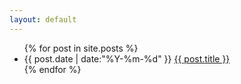 ```yaml
---
layout: default
---
```


<ul class="blog-list">
  {% for post in site.posts %}
    <li>
      <time datetime="{{ post.date | date:"%Y-%m-%d" }}">{{ post.date | date:"%Y-%m-%d" }}</time>
      <a href="{{ post.url }}">{{ post.title }}</a>
    </li>
  {% endfor %}
</ul>